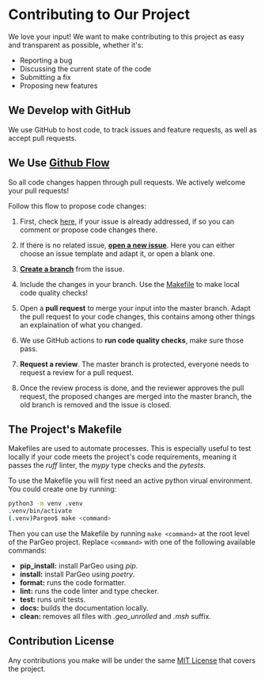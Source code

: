 # Contributing to Our Project

We love your input! We want to make contributing to this project as easy and transparent as possible, whether it's:

- Reporting a bug
- Discussing the current state of the code
- Submitting a fix
- Proposing new features

## We Develop with GitHub

We use GitHub to host code, to track issues and feature requests, as well as accept pull requests.


## We Use [Github Flow](https://docs.github.com/en/get-started/using-github/github-flow)

So all code changes happen through pull requests. We actively welcome your pull requests!

Follow this flow to propose code changes:

1. First, check [here](https://github.com/Priusds/ParGeo/issues/), if your issue is already addressed, if so you can comment or propose code changes there.

2. If there is no related issue, [**open a new issue**](https://github.com/Priusds/ParGeo/issues/new/choose). Here you can either choose an issue template and adapt it, or open a blank one.

3. [**Create a branch**](https://docs.github.com/en/issues/tracking-your-work-with-issues/creating-a-branch-for-an-issue) from the issue.

4. Include the changes in your branch. Use the [Makefile](#the-projects-makefile) to make local code quality checks!

5. Open a **pull request** to merge your input into the master branch. Adapt the pull request to your code changes, this contains among other things an explaination of what you changed.

6. We use GitHub actions to **run code quality checks**, make sure those pass.

7. **Request a review**. The master branch is protected, everyone needs to request a review for a pull request.

8. Once the review process is done, and the reviewer approves the pull request, the proposed changes are merged into the master branch, the old branch is removed and the issue is closed.

## The Project's Makefile

Makefiles are used to automate processes. This is especially useful to test locally if your code meets the project's code requirements, meaning it passes the *ruff* linter, the *mypy* type checks and the *pytests*.

To use the Makefile you will first need an active python virual environment. You could create one by running:

```bash
python3 -m venv .venv
.venv/bin/activate
(.venv)Pargeo$ make <command> 
```

Then you can use the Makefile by running `make <command>` at the root level of the ParGeo project. Replace `<command>` with one of the following available commands:

- **pip_install:** install ParGeo using *pip*.
- **install:** install ParGeo using *poetry*.
- **format:** runs the code formatter.
- **lint:** runs the code linter and type checker.
- **test:** runs unit tests.
- **docs:** builds the documentation locally.
- **clean:** removes all files with *.geo_unrolled* and *.msh* suffix.

## Contribution License
Any contributions you make will be under the same [MIT License](LICENSE) that covers the project.
